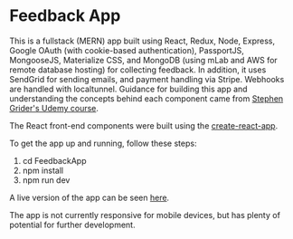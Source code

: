 # Feedback App

This is a fullstack (MERN) app built using React, Redux, Node, Express, Google OAuth (with cookie-based authentication), PassportJS, MongooseJS, Materialize CSS, and MongoDB (using mLab and AWS for remote database hosting) for collecting feedback. In addition, it uses SendGrid for sending emails, and payment handling via Stripe. Webhooks are handled with localtunnel. Guidance for building this app and understanding the concepts behind each component came from [Stephen Grider's Udemy course](https://www.udemy.com/node-with-react-fullstack-web-development).

The React front-end components were built using the [create-react-app](https://github.com/facebook/create-react-app).

To get the app up and running, follow these steps:

1) cd FeedbackApp
2) npm install
3) npm run dev

A live version of the app can be seen [here](http://nameless-retreat-85346.herokuapp.com/).

The app is not currently responsive for mobile devices, but has plenty of potential for further development.